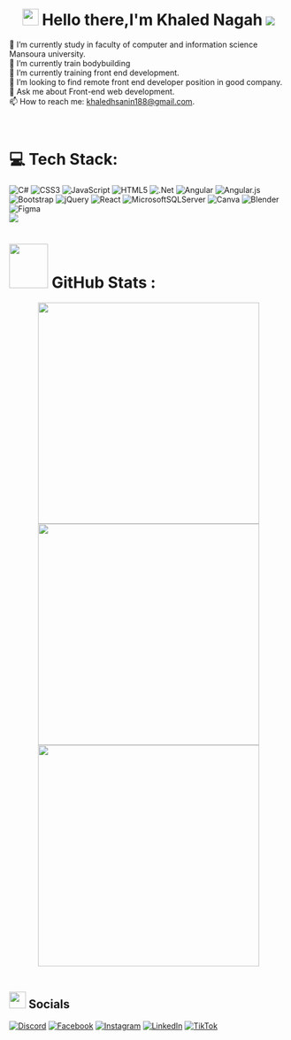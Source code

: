 <h1 align="center">
<br> <img src="https://github.com/TheDudeThatCode/TheDudeThatCode/blob/master/Assets/Hi.gif" width="29px" height="30px"> Hello there,I'm Khaled Nagah <img src="https://visitcount.itsvg.in/api?id=khaled-nagah11&icon=0&color=0","" style="display:inline-block;margin:auto auo">
 <br>
</h1>


🔭 I’m currently study in faculty of computer and information science Mansoura university.<br> 
🔭 I’m currently  train bodybuilding<br>
🌱 I’m currently training front end development.<br>
🔎 I’m looking to find remote front end developer position in good company.<br>
💬 Ask me about Front-end web development.<br>
📫 How to reach me: khaledhsanin188@gmail.com.


<br/>

# 💻 Tech Stack:
![C#](https://img.shields.io/badge/c%23-%23239120.svg?style=for-the-badge&logo=c-sharp&logoColor=white) ![CSS3](https://img.shields.io/badge/css3-%231572B6.svg?style=for-the-badge&logo=css3&logoColor=white) ![JavaScript](https://img.shields.io/badge/javascript-%23323330.svg?style=for-the-badge&logo=javascript&logoColor=%23F7DF1E) ![HTML5](https://img.shields.io/badge/html5-%23E34F26.svg?style=for-the-badge&logo=html5&logoColor=white) ![.Net](https://img.shields.io/badge/.NET-5C2D91?style=for-the-badge&logo=.net&logoColor=white) ![Angular](https://img.shields.io/badge/angular-%23DD0031.svg?style=for-the-badge&logo=angular&logoColor=white) ![Angular.js](https://img.shields.io/badge/angular.js-%23E23237.svg?style=for-the-badge&logo=angularjs&logoColor=white) ![Bootstrap](https://img.shields.io/badge/bootstrap-%23563D7C.svg?style=for-the-badge&logo=bootstrap&logoColor=white) ![jQuery](https://img.shields.io/badge/jquery-%230769AD.svg?style=for-the-badge&logo=jquery&logoColor=white) ![React](https://img.shields.io/badge/react-%2320232a.svg?style=for-the-badge&logo=react&logoColor=%2361DAFB) ![MicrosoftSQLServer](https://img.shields.io/badge/Microsoft%20SQL%20Sever-CC2927?style=for-the-badge&logo=microsoft%20sql%20server&logoColor=white) ![Canva](https://img.shields.io/badge/Canva-%2300C4CC.svg?style=for-the-badge&logo=Canva&logoColor=white) ![Blender](https://img.shields.io/badge/blender-%23F5792A.svg?style=for-the-badge&logo=blender&logoColor=white) 	![Figma](https://img.shields.io/badge/figma-%23F24E1E.svg?style=for-the-badge&logo=figma&logoColor=white)
<br/>
[![](https://visitcount.itsvg.in/api?id=khaled-nagah11&icon=0&color=0)](https://visitcount.itsvg.in)


# <img src="https://media.giphy.com/media/IcnxGGAj0ubyB2r5M6/giphy.gif" width=70 height=80> GitHub Stats :
<div align="center">
<!--  ![Anurag's GitHub stats](https://github-readme-stats.vercel.app/api?username=anuraghazra&bg_color=30,e96443,904e95&title_color=fff&text_color=fff)
 -->
<img src="https://github-readme-stats.vercel.app/api?username=khaled-nagah11&theme=radical&hide_border=false&include_all_commits=false&count_private=false" width="400">
<img src="https://github-readme-streak-stats.herokuapp.com/?user=khaled-nagah11&theme=radical&hide_border=false" width="400"><br/>
<img src="https://github-readme-stats.vercel.app/api/top-langs/?username=khaled-nagah11&theme=radical&hide_border=false&include_all_commits=false&count_private=false&layout=compact" width="400" >
</div>
<br>



## <img src="https://media.giphy.com/media/5WJ6SOKeNKrSzblU4R/giphy.gif" width=30 height=30> Socials
[![Discord](https://img.shields.io/badge/Discord-%237289DA.svg?logo=discord&logoColor=white)](https://discord.gg/https://discord.com/channels/@me) 
[![Facebook](https://img.shields.io/badge/Facebook-%231877F2.svg?logo=Facebook&logoColor=white)](https://facebook.com/https://www.facebook.com/khaled.hasanen.16) 
[![Instagram](https://img.shields.io/badge/Instagram-%23E4405F.svg?logo=Instagram&logoColor=white)](https://instagram.com/https://www.instagram.com/khalednagah70/) 
[![LinkedIn](https://img.shields.io/badge/LinkedIn-%230077B5.svg?logo=linkedin&logoColor=white)](https://linkedin.com/in/https://www.linkedin.com/in/khaled-nagah-64437b1a3/) 
[![TikTok](https://img.shields.io/badge/TikTok-%23000000.svg?logo=TikTok&logoColor=white)](https://tiktok.com/@https://www.tiktok.com/@khalednagah08) 
<!-- Proudly created with GPRM ( https://gprm.itsvg.in ) -->


<!--
**khaled-nagah11/khaled-nagah11** is a ✨ _special_ ✨ repository because its `README.md` (this file) appears on your GitHub profile.
